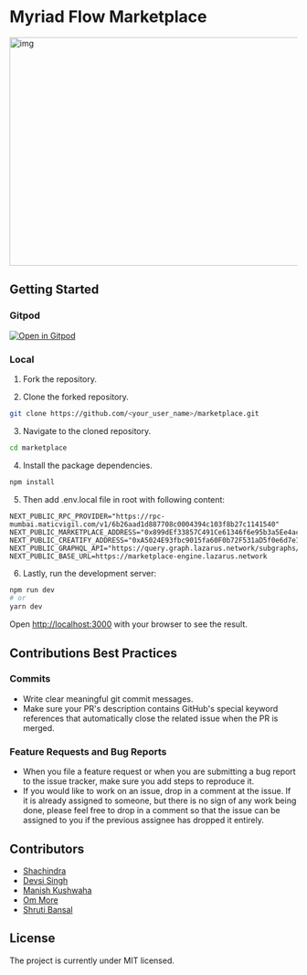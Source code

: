 # Myriad Flow Marketplace

<img alt="img" src="http://ipfs.infura.io/ipfs/QmScxeDu6CXSaXpbqmtLhff5Ru1QV6YWo6kFwpERW4vJYB" width="800" height="400" />

## Getting Started

### Gitpod
[![Open in Gitpod](https://gitpod.io/button/open-in-gitpod.svg)](https://gitpod.io/#https://github.com/MyriadFlow/StoreFront_webapp)

### Local

1. Fork the repository.
 
2. Clone the forked repository.
```bash
git clone https://github.com/<your_user_name>/marketplace.git
```

3. Navigate to the cloned repository.
```bash
cd marketplace
```

4. Install the package dependencies.
```bash
npm install
```

5. Then add .env.local file in root with following content:

```
NEXT_PUBLIC_RPC_PROVIDER="https://rpc-mumbai.maticvigil.com/v1/6b26aad1d887708c0004394c103f8b27c1141540"
NEXT_PUBLIC_MARKETPLACE_ADDRESS="0x899dEf33857C491Ce61346f6e95b3a5Ee4acd24a"
NEXT_PUBLIC_CREATIFY_ADDRESS="0xA5024E93fbc9015fa60F0b72F531aD5f0e6d7e16"
NEXT_PUBLIC_GRAPHQL_API="https://query.graph.lazarus.network/subgraphs/name/MyriadFlow"
NEXT_PUBLIC_BASE_URL=https://marketplace-engine.lazarus.network
```

6. Lastly, run the development server:

```bash
npm run dev
# or
yarn dev
```

Open [http://localhost:3000](http://localhost:3000) with your browser to see the result.

## Contributions Best Practices

### Commits

- Write clear meaningful git commit messages.
- Make sure your PR's description contains GitHub's special keyword references that automatically close the related issue when the PR is merged.

### Feature Requests and Bug Reports

- When you file a feature request or when you are submitting a bug report to the issue tracker, make sure you add steps to reproduce it. 
- If you would like to work on an issue, drop in a comment at the issue. If it is already assigned to someone, but there is no sign of any work being done, please feel free to drop in a comment so that the issue can be assigned to you if the previous assignee has dropped it entirely.

## Contributors

- [Shachindra](https://github.com/Shachindra)
- [Devsi Singh](https://github.com/emily876)
- [Manish Kushwaha](https://github.com/manishgtx)
- [Om More](https://github.com/thisisommore)
- [Shruti Bansal](https://github.com/shrutibansal1802)

## License

The project is currently under MIT licensed.
